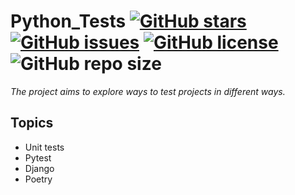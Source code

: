 # Python_Tests [![GitHub stars](https://img.shields.io/github/stars/David2261/Python_Tests)](https://github.com/David2261/Python_Tests/stargazers) [![GitHub issues](https://img.shields.io/github/issues/David2261/Python_Tests)](https://github.com/David2261/Python_Tests/issues) [![GitHub license](https://img.shields.io/github/license/David2261/Python_Tests)](https://github.com/David2261/Python_Tests/blob/main/LICENSE) ![GitHub repo size](https://img.shields.io/github/repo-size/David2261/Python_Tests)
_The project aims to explore ways to test projects in different ways._


## Topics
- Unit tests
- Pytest
- Django
- Poetry

